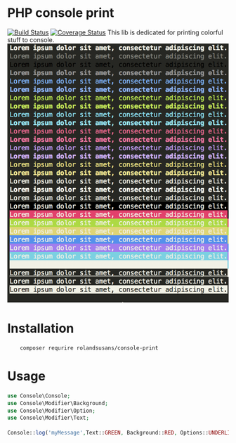 # PHP console print 
[![Build Status](https://travis-ci.org/rolandsusans/php-console-print-lib.svg?branch=master)](https://travis-ci.org/rolandsusans/php-console-print-lib)
[![Coverage Status](https://coveralls.io/repos/github/rolandsusans/php-console-print-lib/badge.svg?branch=master)](https://coveralls.io/github/rolandsusans/php-console-print-lib?branch=master)
This lib is dedicated for printing colorful stuff to console. 
![](/example/output.png)
# Installation
```bash
    composer requrire rolandsusans/console-print
```
# Usage
```php
use Console\Console;
use Console\Modifier\Background;
use Console\Modifier\Option;
use Console\Modifier\Text;

Console::log('myMessage',Text::GREEN, Background::RED, Options::UNDERLINE);
```